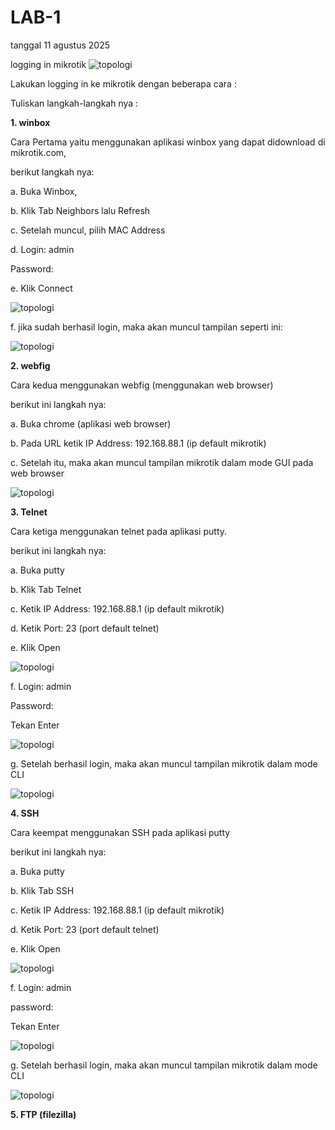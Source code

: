 # LAB-1 
tanggal 11 agustus 2025

logging in mikrotik 
![topologi](topologi1.jpeg)

Lakukan logging in ke mikrotik dengan beberapa cara :

Tuliskan langkah-langkah nya :

**1. winbox**
   
   Cara Pertama yaitu menggunakan aplikasi winbox yang dapat didownload di mikrotik.com,

berikut langkah nya:

a. Buka Winbox,

b. Klik Tab Neighbors lalu Refresh

c. Setelah muncul, pilih MAC Address

d. Login: admin

Password:

e. Klik Connect

![topologi](scwinbox.PNG)

f. jika sudah berhasil login, maka akan muncul tampilan seperti ini:

![topologi](scwinbox1.PNG)

**2. webfig**
   
   Cara kedua menggunakan webfig (menggunakan web browser)

   berikut ini langkah nya:

a. Buka chrome (aplikasi web browser)

b. Pada URL ketik IP Address: 192.168.88.1 (ip default mikrotik)

c. Setelah itu, maka akan muncul tampilan mikrotik dalam mode GUI pada web
browser

![topologi](scwebfig.PNG)

**3. Telnet**

Cara ketiga menggunakan telnet pada aplikasi putty.

berikut ini langkah nya:

a. Buka putty

b. Klik Tab Telnet

c. Ketik IP Address: 192.168.88.1 (ip default mikrotik)

d. Ketik Port: 23 (port default telnet)

e. Klik Open 

![topologi](scpty.PNG)

f. Login: admin

Password:

Tekan Enter

![topologi](scpty1.PNG)

g. Setelah berhasil login, maka akan muncul tampilan mikrotik dalam mode CLI

![topologi](scpty2.PNG)


**4. SSH**

Cara keempat menggunakan SSH pada aplikasi putty

berikut ini langkah nya:

a. Buka putty

b. Klik Tab SSH

c. Ketik IP Address: 192.168.88.1 (ip default mikrotik)

d. Ketik Port: 23 (port default telnet)

e. Klik Open 

![topologi](scssh1.PNG)

f. Login: admin

password:

Tekan Enter

![topologi](scssh2.PNG)

g. Setelah berhasil login, maka akan muncul tampilan mikrotik dalam mode CLI

![topologi](scssh3.PNG)

**5. FTP (filezilla)**



